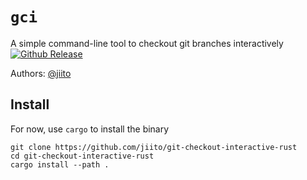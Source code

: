 # `gci`
A simple command-line tool to checkout git branches interactively
[![Github Release](https://github.com/jiito/git-checkout-interactive-rust/actions/workflows/release.yml/badge.svg)](https://github.com/jiito/git-checkout-interactive-rust/actions/workflows/release.yml)

Authors: [ @jiito ](https://github.com/jiito)

## Install
For now, use `cargo` to install the binary

``` shell
git clone https://github.com/jiito/git-checkout-interactive-rust
cd git-checkout-interactive-rust
cargo install --path .
```


